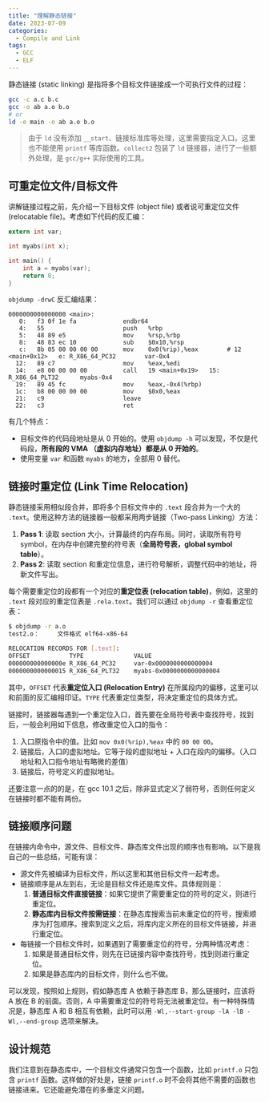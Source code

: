 ```yaml
---
title: "理解静态链接"
date: 2023-07-09
categories:
  - Compile and Link
tags:
  - GCC
  - ELF
---
```


静态链接 (static linking) 是指将多个目标文件链接成一个可执行文件的过程：

```bash
gcc -c a.c b.c
gcc -o ab a.o b.o
# or
ld -e main -o ab a.o b.o
```

> 由于 `ld` 没有添加 `__start`、链接标准库等处理，这里需要指定入口。这里也不能使用 `printf` 等库函数。`collect2` 包装了 `ld` 链接器，进行了一些额外处理，是 `gcc/g++` 实际使用的工具。

## 可重定位文件/目标文件

讲解链接过程之前，先介绍一下目标文件 (object file) 或者说可重定位文件 (relocatable file)。考虑如下代码的反汇编：

```c
extern int var;

int myabs(int x);

int main() {
    int a = myabs(var);
    return 0;
}
```

`objdump -drwC` 反汇编结果：

```text
0000000000000000 <main>:
   0:   f3 0f 1e fa             endbr64 
   4:   55                      push   %rbp
   5:   48 89 e5                mov    %rsp,%rbp
   8:   48 83 ec 10             sub    $0x10,%rsp
   c:   8b 05 00 00 00 00       mov    0x0(%rip),%eax        # 12 <main+0x12>   e: R_X86_64_PC32        var-0x4
  12:   89 c7                   mov    %eax,%edi
  14:   e8 00 00 00 00          call   19 <main+0x19>   15: R_X86_64_PLT32      myabs-0x4
  19:   89 45 fc                mov    %eax,-0x4(%rbp)
  1c:   b8 00 00 00 00          mov    $0x0,%eax
  21:   c9                      leave  
  22:   c3                      ret
```

有几个特点：

- 目标文件的代码段地址是从 0 开始的。使用 `objdump -h` 可以发现，不仅是代码段，**所有段的 VMA （虚拟内存地址）都是从 0 开始的**。
- 使用变量 `var` 和函数 `myabs` 的地方，全部用 0 替代。

## 链接时重定位 (Link Time Relocation)

静态链接采用相似段合并，即将多个目标文件中的 `.text` 段合并为一个大的 `.text`。使用这种方法的链接器一般都采用两步链接（Two-pass Linking）方法：

1. **Pass 1**: 读取 section 大小，计算最终的内存布局。同时，读取所有符号 symbol，在内存中创建完整的符号表（**全局符号表，global symbol table**）。
2. **Pass 2**: 读取 section 和重定位信息，进行符号解析，调整代码中的地址，将新文件写出。

每个需要重定位的段都有一个对应的**重定位表 (relocation table)**，例如，这里的 `.text` 段对应的重定位表是 `.rela.text`。我们可以通过 `objdump -r` 查看重定位表：

```bash
$ objdump -r a.o
test2.o：     文件格式 elf64-x86-64

RELOCATION RECORDS FOR [.text]:
OFFSET           TYPE              VALUE 
000000000000000e R_X86_64_PC32     var-0x0000000000000004
0000000000000015 R_X86_64_PLT32    myabs-0x0000000000000004
```

其中，`OFFSET` 代表**重定位入口 (Relocation Entry)** 在所属段内的偏移，这里可以和前面的反汇编相印证。`TYPE` 代表重定位类型，将决定重定位的具体方式。

链接时，链接器每遇到一个重定位入口，首先要在全局符号表中查找符号，找到后，一般会利用如下信息，修改重定位入口的指令：

1. 入口原指令中的值。比如 `mov 0x0(%rip),%eax` 中的 `00 00 00`。
2. 链接后，入口的虚拟地址。它等于段的虚拟地址 + 入口在段内的偏移。（入口地址和入口指令地址有略微的差值）
3. 链接后，符号定义的虚拟地址。

还要注意一点的的是，在 gcc 10.1 之后，除非显式定义了弱符号，否则任何定义在链接时都不能有两份。

## 链接顺序问题

在链接内命令中，源文件、目标文件、静态库文件出现的顺序也有影响。以下是我自己的一些总结，可能有误：

- 源文件先被编译为目标文件，所以这里和其他目标文件一起考虑。
- 链接顺序是从左到右，无论是目标文件还是库文件。具体规则是：
  1. **普通目标文件直接链接**：如果它提供了需要重定位的符号的定义，则进行重定位。
  2. **静态库内目标文件按需链接**：在静态库搜索当前未重定位的符号，搜索顺序为打包顺序。搜索到定义之后，将库内定义所在的目标文件链接，并进行重定位。
- 每链接一个目标文件时，如果遇到了需要重定位的符号，分两种情况考虑：
  1. 如果是普通目标文件，则先在已链接内容中查找符号，找到则进行重定位。
  2. 如果是静态库内的目标文件，则什么也不做。

可以发现，按照如上规则，假如静态库 A 依赖于静态库 B，那么链接时，应该将 A 放在 B 的前面。否则，A 中需要重定位的符号将无法被重定位。有一种特殊情况是，静态库 A 和 B 相互有依赖，此时可以用 `-Wl,--start-group -lA -lB -Wl,--end-group` 选项来解决。

## 设计规范

我们注意到在静态库中，一个目标文件通常只包含一个函数，比如 `printf.o` 只包含 `printf` 函数。这样做的好处是，链接 `printf.o` 时不会将其他不需要的函数也链接进来。它还能避免潜在的多重定义问题。
